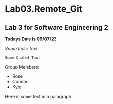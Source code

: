 # Lab03.Remote_Git

## Lab 3 for Software Engineering 2

**Todays Date is 09/07/23**

_Some Italic Text_

```Some Quoted Text```

Group Members:
- Rose
- Connor
- Kyle

Here is some text in a paragraph
